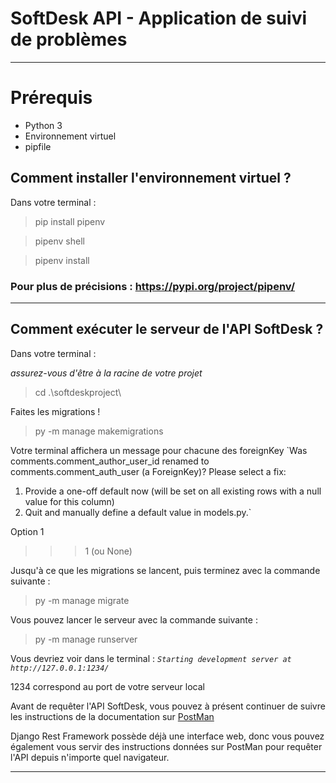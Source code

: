 ﻿# SoftDesk API - Application de suivi de problèmes
---
# Prérequis

- Python 3
- Environnement virtuel
- pipfile

## Comment installer l'environnement virtuel ?
Dans votre terminal :

> pip install pipenv

> pipenv shell

> pipenv install

### Pour plus de précisions : https://pypi.org/project/pipenv/

---

## Comment exécuter le serveur de l'API SoftDesk ?
Dans votre terminal :

_assurez-vous d'être à la racine de votre projet_

> cd .\softdeskproject\

Faites les migrations !

> py -m manage makemigrations

Votre terminal affichera un message pour chacune des foreignKey 
`Was comments.comment_author_user_id renamed to comments.comment_auth_user (a ForeignKey)?
Please select a fix:
 1) Provide a one-off default now (will be set on all existing rows with a null value for this column)
 2) Quit and manually define a default value in models.py.`

Option 1
>>> 1 (ou None)

Jusqu'à ce que les migrations se lancent, puis terminez avec la commande suivante :

> py -m manage migrate

Vous pouvez lancer le serveur avec la commande suivante :

> py -m manage runserver

Vous devriez voir dans le terminal : _`Starting development server at http://127.0.0.1:1234/`_

1234 correspond au port de votre serveur local

Avant de requêter l'API SoftDesk, vous pouvez à présent continuer de suivre les instructions de la documentation sur [PostMan](https://documenter.getpostman.com/view/19936781/2s8YY9uRtA)

Django Rest Framework possède déjà une interface web, donc vous pouvez également vous servir des instructions données sur PostMan pour requêter l'API depuis n'importe quel navigateur.

---
